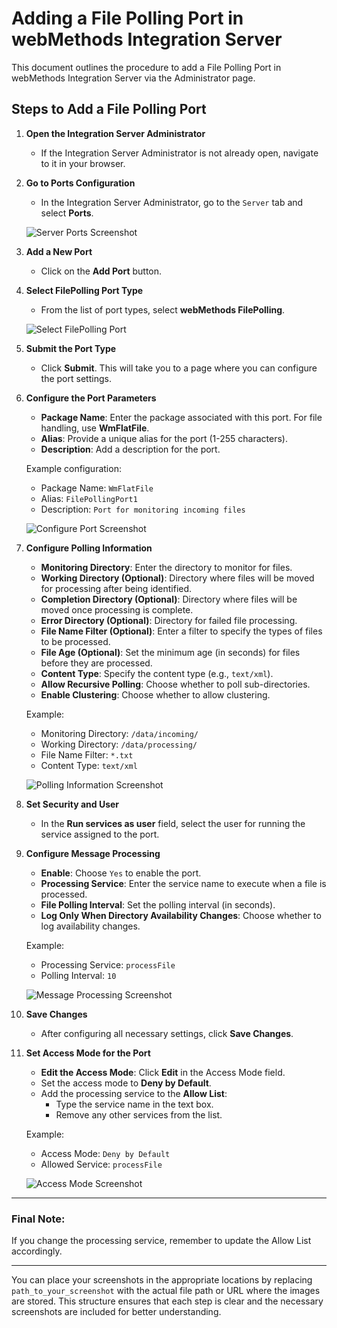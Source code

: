 # Adding a File Polling Port in webMethods Integration Server

This document outlines the procedure to add a File Polling Port in webMethods Integration Server via the Administrator page.

## Steps to Add a File Polling Port

1. **Open the Integration Server Administrator**
   - If the Integration Server Administrator is not already open, navigate to it in your browser.

2. **Go to Ports Configuration**
   - In the Integration Server Administrator, go to the `Server` tab and select **Ports**.

   ![Server Ports Screenshot](path_to_your_screenshot)

3. **Add a New Port**
   - Click on the **Add Port** button.

4. **Select FilePolling Port Type**
   - From the list of port types, select **webMethods FilePolling**.

   ![Select FilePolling Port](path_to_your_screenshot)

5. **Submit the Port Type**
   - Click **Submit**. This will take you to a page where you can configure the port settings.

6. **Configure the Port Parameters**
   - **Package Name**: Enter the package associated with this port. For file handling, use **WmFlatFile**.
   - **Alias**: Provide a unique alias for the port (1-255 characters).
   - **Description**: Add a description for the port.

   Example configuration:
   - Package Name: `WmFlatFile`
   - Alias: `FilePollingPort1`
   - Description: `Port for monitoring incoming files`

   ![Configure Port Screenshot](path_to_your_screenshot)

7. **Configure Polling Information**
   - **Monitoring Directory**: Enter the directory to monitor for files.
   - **Working Directory (Optional)**: Directory where files will be moved for processing after being identified.
   - **Completion Directory (Optional)**: Directory where files will be moved once processing is complete.
   - **Error Directory (Optional)**: Directory for failed file processing.
   - **File Name Filter (Optional)**: Enter a filter to specify the types of files to be processed.
   - **File Age (Optional)**: Set the minimum age (in seconds) for files before they are processed.
   - **Content Type**: Specify the content type (e.g., `text/xml`).
   - **Allow Recursive Polling**: Choose whether to poll sub-directories.
   - **Enable Clustering**: Choose whether to allow clustering.

   Example:
   - Monitoring Directory: `/data/incoming/`
   - Working Directory: `/data/processing/`
   - File Name Filter: `*.txt`
   - Content Type: `text/xml`
   
   ![Polling Information Screenshot](path_to_your_screenshot)

8. **Set Security and User**
   - In the **Run services as user** field, select the user for running the service assigned to the port.

9. **Configure Message Processing**
   - **Enable**: Choose `Yes` to enable the port.
   - **Processing Service**: Enter the service name to execute when a file is processed.
   - **File Polling Interval**: Set the polling interval (in seconds).
   - **Log Only When Directory Availability Changes**: Choose whether to log availability changes.
   
   Example:
   - Processing Service: `processFile`
   - Polling Interval: `10`
   
   ![Message Processing Screenshot](path_to_your_screenshot)

10. **Save Changes**
    - After configuring all necessary settings, click **Save Changes**.

11. **Set Access Mode for the Port**
    - **Edit the Access Mode**: Click **Edit** in the Access Mode field.
    - Set the access mode to **Deny by Default**.
    - Add the processing service to the **Allow List**:
        - Type the service name in the text box.
        - Remove any other services from the list.

    Example:
    - Access Mode: `Deny by Default`
    - Allowed Service: `processFile`

    ![Access Mode Screenshot](path_to_your_screenshot)

---

### Final Note:
If you change the processing service, remember to update the Allow List accordingly.

---

You can place your screenshots in the appropriate locations by replacing `path_to_your_screenshot` with the actual file path or URL where the images are stored. This structure ensures that each step is clear and the necessary screenshots are included for better understanding.